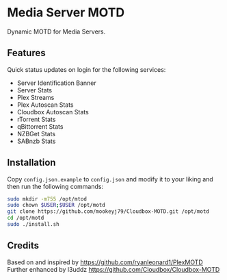 # Media Server MOTD
Dynamic MOTD for Media Servers.

## Features
Quick status updates on login for the following services:

 - Server Identification Banner
 - Server Stats
 - Plex Streams
 - Plex Autoscan Stats
 - Cloudbox Autoscan Stats
 - rTorrent Stats
 - qBittorrent Stats
 - NZBGet Stats
 - SABnzb Stats

## Installation
Copy ``config.json.example`` to ``config.json`` and modify it to your liking and then run the following commands:
```bash
sudo mkdir -m755 /opt/mtod
sudo chown $USER;$USER /opt/motd
git clone https://github.com/mookeyj79/Cloudbox-MOTD.git /opt/motd
cd /opt/motd
sudo ./install.sh
```

## Credits
Based on and inspired by https://github.com/ryanleonard1/PlexMOTD
Further enhanced by l3uddz https://github.com/Cloudbox/Cloudbox-MOTD

